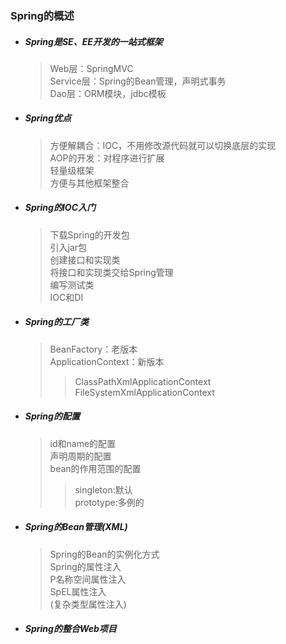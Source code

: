### Spring的概述  
* ##### Spring是SE、EE开发的一站式框架  
  > Web层：SpringMVC  
  > Service层：Spring的Bean管理，声明式事务  
  > Dao层：ORM模块，jdbc模板
* ##### Spring优点
  > 方便解耦合：IOC，不用修改源代码就可以切换底层的实现  
  > AOP的开发：对程序进行扩展  
  > 轻量级框架  
  > 方便与其他框架整合  
* ##### Spring的IOC入门
  > 下载Spring的开发包  
  > 引入jar包  
  > 创建接口和实现类  
  > 将接口和实现类交给Spring管理  
  > 编写测试类  
  > IOC和DI  
* ##### Spring的工厂类  
  > BeanFactory：老版本  
  > ApplicationContext：新版本  
  >> ClassPathXmlApplicationContext  
  >> FileSystemXmlApplicationContext  
* ##### Spring的配置  
  > id和name的配置  
  > 声明周期的配置  
  > bean的作用范围的配置  
  >> singleton:默认  
  >> prototype:多例的  
* ##### Spring的Bean管理(XML)  
  > Spring的Bean的实例化方式  
  > Spring的属性注入  
  > P名称空间属性注入  
  > SpEL属性注入  
  > (复杂类型属性注入)  
* ##### Spring的整合Web项目
